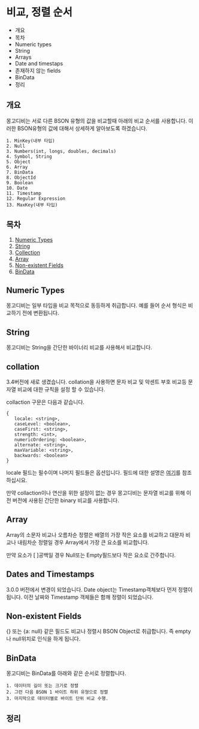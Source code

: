 # 비교, 정렬 순서

* 개요
* 목차
* Numeric types
* String
* Arrays
* Date and timestaps
* 존재하지 않는 fields
* BinData
* 정리

## 개요
몽고디비는 서로 다른 BSON 유형의 값을 비교할때 아래의 비교 순서를 사용합니다. 이러한 BSON유형의 값에 대해서 상세하게 알아보도록 하겠습니다.

    1. MinKey(내부 타입)
    2. Null
    3. Numbers(int, longs, doubles, decimals)
    4. Symbol, String
    5. Object
    6. Array
    7. BinData
    8. ObjectId
    9. Boolean
    10. Date
    11. Timestamp
    12. Regular Expression
    13. MaxKey(내부 타입)

## <a name='TOC'><a name='TOC'>목차</a>

  1. [Numeric Types](#numerictypes)
  1. [String](#string)
  1. [Collection](#collation)
  1. [Array](#array)
  1. [Non-existent Fields](#nonexistentfields)
  1. [BinData](#binData)
  

## <a name='numerictypes'><a name='numerictypes'>Numeric Types</a> 
몽고디비는 일부 타입을 비교 목적으로 동등하게 취급합니다. 예를 들어 순서 형식은 비교하기 전에 변환됩니다.

## <a name='string'><a name='string'>String</a> 
몽고디비는 String을 간단한 바이너리 비교를 사용해서 비교합니다.

## <a name='collation'><a name='collation'>collation</a>
3.4버전에 새로 생겼습니다. collation을 사용하면 문자 비교 및 악센트 부호 비교등 문자열 비교에 대한 규칙을 설정 할 수 있습니다.
 
collaction 구문은 다음과 같습니다.

    {
       locale: <string>,
       caseLevel: <boolean>,
       caseFirst: <string>,
       strength: <int>,
       numericOrdering: <boolean>,
       alternate: <string>,
       maxVariable: <string>,
       backwards: <boolean>
    }

locale 필드는 필수이며 나머지 필드들은 옵션입니다. 필드에 대한 설명은 [여기](https://docs.mongodb.com/manual/reference/collation/#collation-document-fields)를 참조하십시요.

만약 collaction이나 연산을 위한 설정이 없는 경우 몽고디비는 문자열 비교를 위해 이전 버전에 사용된 간단한 binary 비교를 사용합니다.

## <a name='array'><a name='array'>Array</a>
Array의 소문자 비교나 오름차순 정렬은 배열의 가장 작은 요소를 비교하고 대문자 비교나 내림차순 정렬일 경우 Array에서 가장 큰 요소를 비교합니다.

만약 요소가 [ ]공백일 경우 Null또는 Empty필드보다 작은 요소로 간주합니다.

## <a name='datesandtimestamps'><a name='datesandtimestamps'>Dates and Timestamps</a>
3.0.0 버전에서 변경이 되었습니다. Date object는 Timestamp객체보다 먼저 정렬이 됩니다. 이전 날짜와 Timestamp 객체들은 함깨 정렬이 되었습니다.

## <a name='nonexistentfields'><a name='nonexistentfields'>Non-existent Fields</a>
{} 또는 {a: null} 같은 필드도 비교나 정렬시 BSON Object로 취급합니다. 즉 empty나 null위치로 인식을 하게 됩니다.

## <a name='binData'><a name='binData'>BinData</a>
몽고디비는 BinData를 아래와 같은 순서로 정렬합니다.

    1. 데이터의 길이 또는 크기로 정렬
    2. 그런 다음 BSON 1 바이트 하위 유형으로 정렬
    3. 마지막으로 데이터별로 바이트 단위 비교 수행.

## 정리

